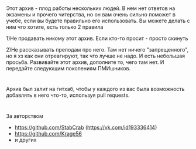 #
Этот архив - плод работы нескольких людей. В нем нет ответов на экзамены и прочего читерства, но он вам очень сильно поможет в учебе, если вы будете правильно его использовать. Вы можете делать с ним что хотите, есть только 2 правила

1)Не продавать никому этот архив. Если кто-то просит - просто скинуть

2)Не рассказывать преподам про него. Там нет ничего "запрещенного", но я хз как они отреагируют, так что лучше не надо.
И есть небольшая просьба. Развивайте этот архив, дополните то, чего там нет. И передайте следующим поколениям ПМИшников. 
#
Архив был залит на гитхаб, чтобы у каждого из вас была возможность добавлять в него что-то, используя pull requests.
#
За авторством 
- https://github.com/StabCrab (https://vk.com/id193336414) 
- https://github.com/Krage56
- и других